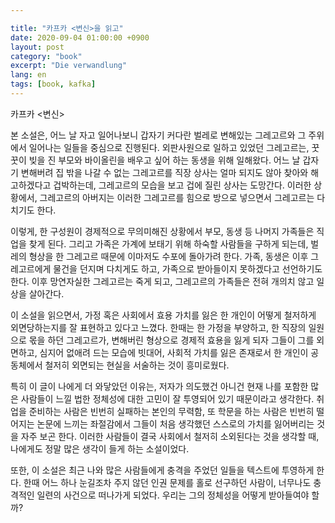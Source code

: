 ```yaml
---

title: "카프카 <변신>을 읽고"
date: 2020-09-04 01:00:00 +0900
layout: post
category: "book"
excerpt: "Die verwandlung"
lang: en
tags: [book, kafka]
---
```

카프카 <변신>

본 소설은, 어느 날 자고 일어나보니 갑자기 커다란 벌레로 변해있는 그레고르와 그 주위에서 일어나는 일들을 중심으로 진행된다. 외판사원으로 일하고 있었던 그레고르는, 꿋꿋이 빚을 진 부모와 바이올린을 배우고 싶어 하는 동생을 위해 일해왔다. 어느 날 갑자기 변해버려 집 밖을 나갈 수 없는 그레고르를 직장 상사는 얼마 되지도 않아 찾아와 해고하겠다고 겁박하는데, 그레고르의 모습을 보고 겁에 질린 상사는 도망간다. 이러한 상황에서, 그레고르의 아버지는 이러한 그레고르를 힘으로 방으로 넣으면서 그레고르는 다치기도 한다.

이렇게, 한 구성원이 경제적으로 무의미해진 상황에서 부모, 동생 등 나머지 가족들은 직업을 찾게 된다. 그리고 가족은 가계에 보태기 위해 하숙할 사람들을 구하게 되는데, 벌레의 형상을 한 그레고르 때문에 이마저도 수포에 돌아가려 한다. 가족, 동생은 이후 그레고르에게 물건을 던지며 다치게도 하고, 가족으로 받아들이지 못하겠다고 선언하기도 한다. 이후 망연자실한 그레고르는 죽게 되고, 그레고르의 가족들은 전혀 개의치 않고 일상을 살아간다.

이 소설을 읽으면서, 가정 혹은 사회에서 효용 가치를 잃은 한 개인이 어떻게 철저하게 외면당하는지를 잘 표현하고 있다고 느꼈다. 한때는 한 가정을 부양하고, 한 직장의 일원으로 몫을 하던 그레고르가, 변해버린 형상으로 경제적 효용을 잃게 되자 그들이 그를 외면하고, 심지어 없애려 드는 모습에 빗대어, 사회적 가치를 잃은 존재로서 한 개인이 공동체에서 철저히 외면되는 현실을 서술하는 것이 흥미로웠다.

특히 이 글이 나에게 더 와닿았던 이유는, 저자가 의도했건 아니건 현재 나를 포함한 많은 사람들이 느낄 법한 정체성에 대한 고민이 잘 투영되어 있기 때문이라고 생각한다. 취업을 준비하는 사람은 빈번히 실패하는 본인의 무력함, 또 학문을 하는 사람은 빈번히 떨어지는 논문에 느끼는 좌절감에서 그들이 처음 생각했던 스스로의 가치를 잃어버리는 것을 자주 보곤 한다. 이러한 사람들이 결국 사회에서 철저히 소외된다는 것을 생각할 때, 나에게도 정말 많은 생각이 들게 하는 소설이었다.

또한, 이 소설은 최근 나와 많은 사람들에게 충격을 주었던 일들을 텍스트에 투영하게 한다. 한때 어느 하나 눈길조차 주지 않던 인권 문제를 홀로 선구하던 사람이, 너무나도 충격적인 일련의 사건으로 떠나가게 되었다. 우리는 그의 정체성을 어떻게 받아들여야 할까?